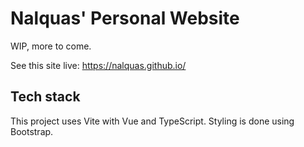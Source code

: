 
# Nalquas' Personal Website

WIP, more to come.

See this site live: <https://nalquas.github.io/>

## Tech stack

This project uses Vite with Vue and TypeScript. Styling is done using Bootstrap.

